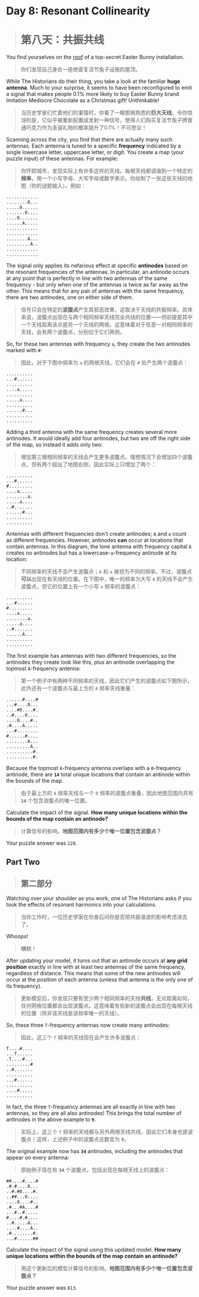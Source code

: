 # Day 8: Resonant Collinearity
> # 第八天：共振共线

You find yourselves on the [roof](https://adventofcode.com/2016/day/25) of a top-secret Easter Bunny installation.
> 你们发现自己身处一座绝密复活节兔子设施的屋顶。

While The Historians do their thing, you take a look at the familiar **huge antenna**. Much to your surprise, it seems to have been reconfigured to emit a signal that makes people 0.1% more likely to buy Easter Bunny brand Imitation Mediocre Chocolate as a Christmas gift! Unthinkable!
> 当历史学家们忙着他们的事情时，你看了一眼那根熟悉的**巨大天线**。令你惊讶的是，它似乎被重新配置成发射一种信号，使得人们购买复活节兔子牌普通巧克力作为圣诞礼物的概率提升了0.1%！不可思议！

Scanning across the city, you find that there are actually many such antennas. Each antenna is tuned to a specific **frequency** indicated by a single lowercase letter, uppercase letter, or digit. You create a map (your puzzle input) of these antennas. For example:
> 你环顾城市，发现实际上有许多这样的天线。每根天线都调谐到一个特定的**频率**，用一个小写字母、大写字母或数字表示。你绘制了一张这些天线的地图（你的谜题输入）。例如：

```
............
........0...
.....0......
.......0....
....0.......
......A.....
............
............
........A...
.........A..
............
............
```

The signal only applies its nefarious effect at specific **antinodes** based on the resonant frequencies of the antennas. In particular, an antinode occurs at any point that is perfectly in line with two antennas of the same frequency - but only when one of the antennas is twice as far away as the other. This means that for any pair of antennas with the same frequency, there are two antinodes, one on either side of them.
> 信号只会在特定的**波腹点**产生其邪恶效果，这取决于天线的共振频率。具体来说，波腹点出现在与两个相同频率天线完全共线的位置——但前提是其中一个天线距离该点是另一个天线的两倍。这意味着对于任意一对相同频率的天线，会有两个波腹点，分别位于它们两侧。

So, for these two antennas with frequency `a`, they create the two antinodes marked with `#`:
> 因此，对于下图中频率为 `a` 的两根天线，它们会在 `#` 处产生两个波腹点：

```
..........
...#......
..........
....a.....
..........
.....a....
..........
......#...
..........
..........
```

Adding a third antenna with the same frequency creates several more antinodes. It would ideally add four antinodes, but two are off the right side of the map, so instead it adds only two:
> 增加第三根相同频率的天线会产生更多波腹点。理想情况下会增加四个波腹点，但有两个超出了地图右侧，因此实际上只增加了两个：

```
..........
...#......
#.........
....a.....
........a.
.....a....
..#.......
......#...
..........
..........
```

Antennas with different frequencies don't create antinodes; `A` and `a` count as different frequencies. However, antinodes **can** occur at locations that contain antennas. In this diagram, the lone antenna with frequency capital `A` creates no antinodes but has a lowercase-`a`-frequency antinode at its location:
> 不同频率的天线不会产生波腹点；`A` 和 `a` 被视为不同的频率。不过，波腹点**可以**出现在有天线的位置。在下图中，唯一的频率为大写 `A` 的天线不会产生波腹点，但它的位置上有一个小写 `a` 频率的波腹点：

```
..........
...#......
#.........
....a.....
........a.
.....a....
..#.......
......A...
..........
..........
```

The first example has antennas with two different frequencies, so the antinodes they create look like this, plus an antinode overlapping the topmost `A`-frequency antenna:
> 第一个例子中有两种不同频率的天线，因此它们产生的波腹点如下图所示，此外还有一个波腹点与最上方的 `A` 频率天线重叠：

```
......#....#
...#....0...
....#0....#.
..#....0....
....0....#..
.#....A.....
...#........
#......#....
........A...
.........A..
..........#.
..........#.
```

Because the topmost `A`-frequency antenna overlaps with a `0`-frequency antinode, there are **`14`** total unique locations that contain an antinode within the bounds of the map.
> 由于最上方的 `A` 频率天线与一个 `0` 频率的波腹点重叠，因此地图范围内共有 **`14`** 个包含波腹点的唯一位置。

Calculate the impact of the signal. **How many unique locations within the bounds of the map contain an antinode?**
> 计算信号的影响。**地图范围内有多少个唯一位置包含波腹点？**

Your puzzle answer was `220`.

## Part Two
> ## 第二部分

Watching over your shoulder as you work, one of The Historians asks if you took the effects of resonant harmonics into your calculations.
> 当你工作时，一位历史学家在你身后问你是否把共振谐波的影响考虑进去了。

Whoops!
> 糟糕！

After updating your model, it turns out that an antinode occurs at **any grid position** exactly in line with at least two antennas of the same frequency, regardless of distance. This means that some of the new antinodes will occur at the position of each antenna (unless that antenna is the only one of its frequency).
> 更新模型后，你发现只要有至少两个相同频率的天线**共线**，无论距离如何，任何网格位置都会出现波腹点。这意味着有些新的波腹点会出现在每根天线的位置（除非该天线是该频率唯一的天线）。

So, these three `T`-frequency antennas now create many antinodes:
> 因此，这三个 `T` 频率的天线现在会产生许多波腹点：

```
T....#....
...T......
.T....#...
.........#
..#.......
..........
...#......
..........
....#.....
..........
```

In fact, the three `T`-frequency antennas are all exactly in line with two antennas, so they are all also antinodes! This brings the total number of antinodes in the above example to **`9`**.
> 实际上，这三个 `T` 频率的天线都与另外两根天线共线，因此它们本身也是波腹点！这样，上述例子中的波腹点总数变为 **`9`**。

The original example now has **`34`** antinodes, including the antinodes that appear on every antenna:
> 原始例子现在有 **`34`** 个波腹点，包括出现在每根天线上的波腹点：

```
##....#....#
.#.#....0...
..#.#0....#.
..##...0....
....0....#..
.#...#A....#
...#..#.....
#....#.#....
..#.....A...
....#....A..
.#........#.
...#......##
```

Calculate the impact of the signal using this updated model. **How many unique locations within the bounds of the map contain an antinode?**
> 用这个更新后的模型计算信号的影响。**地图范围内有多少个唯一位置包含波腹点？**

Your puzzle answer was `813`.
